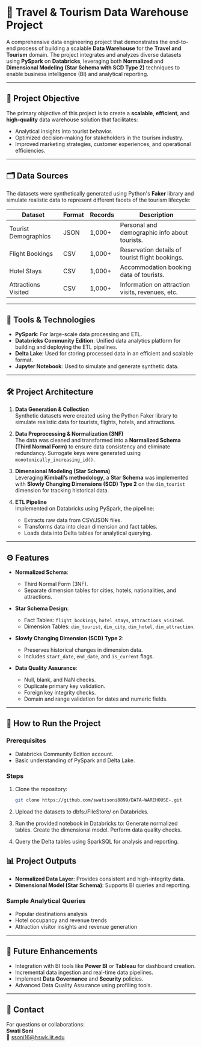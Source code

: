# 🧳 Travel & Tourism Data Warehouse Project

A comprehensive data engineering project that demonstrates the end-to-end process of building a scalable **Data Warehouse** for the **Travel and Tourism** domain. The project integrates and analyzes diverse datasets using **PySpark** on **Databricks**, leveraging both **Normalized** and **Dimensional Modeling (Star Schema with SCD Type 2)** techniques to enable business intelligence (BI) and analytical reporting.

---

## 🚀 Project Objective

The primary objective of this project is to create a **scalable**, **efficient**, and **high-quality** data warehouse solution that facilitates:
- Analytical insights into tourist behavior.
- Optimized decision-making for stakeholders in the tourism industry.
- Improved marketing strategies, customer experiences, and operational efficiencies.

---

## 🗂️ Data Sources

The datasets were synthetically generated using Python's **Faker** library and simulate realistic data to represent different facets of the tourism lifecycle:

| Dataset                | Format | Records | Description                                         |
|------------------------|--------|---------|-----------------------------------------------------|
| Tourist Demographics   | JSON   | 1,000+  | Personal and demographic info about tourists.      |
| Flight Bookings        | CSV    | 1,000+  | Reservation details of tourist flight bookings.    |
| Hotel Stays            | CSV    | 1,000+  | Accommodation booking data of tourists.            |
| Attractions Visited    | CSV    | 1,000+  | Information on attraction visits, revenues, etc.   |

---

## 🔨 Tools & Technologies
- **PySpark**: For large-scale data processing and ETL.
- **Databricks Community Edition**: Unified data analytics platform for building and deploying the ETL pipelines.
- **Delta Lake**: Used for storing processed data in an efficient and scalable format.
- **Jupyter Notebook**: Used to simulate and generate synthetic data.

---

## 🛠️ Project Architecture

1. **Data Generation & Collection**  
   Synthetic datasets were created using the Python Faker library to simulate realistic data for tourists, flights, hotels, and attractions.

2. **Data Preprocessing & Normalization (3NF)**  
   The data was cleaned and transformed into a **Normalized Schema (Third Normal Form)** to ensure data consistency and eliminate redundancy. Surrogate keys were generated using `monotonically_increasing_id()`.

3. **Dimensional Modeling (Star Schema)**  
   Leveraging **Kimball’s methodology**, a **Star Schema** was implemented with **Slowly Changing Dimensions (SCD) Type 2** on the `dim_tourist` dimension for tracking historical data.

4. **ETL Pipeline**  
   Implemented on Databricks using PySpark, the pipeline:
   - Extracts raw data from CSV/JSON files.
   - Transforms data into clean dimension and fact tables.
   - Loads data into Delta tables for analytical querying.

---

## ⚙️ Features

- **Normalized Schema**: 
  - Third Normal Form (3NF).
  - Separate dimension tables for cities, hotels, nationalities, and attractions.
  
- **Star Schema Design**:
  - Fact Tables: `flight_bookings`, `hotel_stays`, `attractions_visited`.
  - Dimension Tables: `dim_tourist`, `dim_city`, `dim_hotel`, `dim_attraction`.
  
- **Slowly Changing Dimension (SCD) Type 2**:
  - Preserves historical changes in dimension data.
  - Includes `start_date`, `end_date`, and `is_current` flags.
  
- **Data Quality Assurance**:
  - Null, blank, and NaN checks.
  - Duplicate primary key validation.
  - Foreign key integrity checks.
  - Domain and range validation for dates and numeric fields.

---

## 🔧 How to Run the Project

### Prerequisites
- Databricks Community Edition account.
- Basic understanding of PySpark and Delta Lake.

### Steps
1. Clone the repository:
   ```bash
   git clone https://github.com/swatisoni8899/DATA-WAREHOUSE-.git

2. Upload the datasets to dbfs:/FileStore/ on Databricks.

3. Run the provided notebook in Databricks to:
    Generate normalized tables.
    Create the dimensional model.
    Perform data quality checks.

4. Query the Delta tables using SparkSQL for analysis and reporting.


## 📊 Project Outputs

- **Normalized Data Layer**: Provides consistent and high-integrity data.
- **Dimensional Model (Star Schema)**: Supports BI queries and reporting.

### Sample Analytical Queries
- Popular destinations analysis
- Hotel occupancy and revenue trends
- Attraction visitor insights and revenue generation

---

## 🔮 Future Enhancements

- Integration with BI tools like **Power BI** or **Tableau** for dashboard creation.
- Incremental data ingestion and real-time data pipelines.
- Implement **Data Governance** and **Security** policies.
- Advanced Data Quality Assurance using profiling tools.

---

## 📧 Contact

For questions or collaborations:  
**Swati Soni**  
📧 ssoni16@hswk.iit.edu


